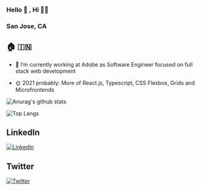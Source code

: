 ### Hello 👋 , Hi 🙏🏻
### San Jose, CA  
## 🏠 🇮🇳

- 🌴 I’m currently working at Adobe as Software Engineer focused on full stack web development

- 🌞 2021 probably: More of React.js, Typescript, CSS Flexbox, Grids and Microfrontends

![Anurag's github stats](https://github-readme-stats.vercel.app/api?username=nagarakesh4&show_icons=true&theme=radical) 

![Top Langs](https://github-readme-stats.vercel.app/api/top-langs/?username=nagarakesh4&layout=compact)

## LinkedIn
[![LinkedIn](https://i.imgur.com/3GY2eJw.png)](https://www.linkedin.com/in/venkatabuddhiraju/)

## Twitter
[![Twitter](https://i.imgur.com/SnM7J4Q.png)](https://twitter.com/nagarakesh4)
